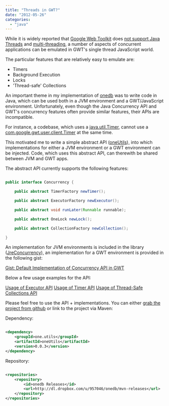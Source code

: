 ```yaml
---
title: "Threads in GWT?"
date: "2012-05-26"
categories: 
  - "java"
---
```


While it is widely reported that [Google Web Toolkit](https://developers.google.com/web-toolkit/ "Google Web Toolkit") does [not support Java Threads](http://stackoverflow.com/questions/2590850/threading-in-gwt-client "Threading in GWT") and [multi-threading](http://groups.google.com/group/google-web-toolkit/browse_thread/thread/2e76af2687b8ecda?pli=1 "java.lang.Thread in GWT"), a number of aspects of concurrent applications can be emulated in GWT's single thread JavaScript world.

The particular features that are relatively easy to emulate are:

- Timers
- Background Execution
- Locks
- 'Thread-safe' Collections

An important theme in my implementation of [onedb](http://www.onedb.de/ "onedb") was to write code in Java, which can be used both in a JVM environment and a GWT/JavaScript environment. Unfortunately, even though the Java Concurrency API and GWT's concurrency features often provide similar features, their APIs are incompatible.

For instance, a codebase, which uses a [java.util.Timer](http://docs.oracle.com/javase/6/docs/api/java/util/Timer.html "Java Timer"), cannot use a [com.google.gwt.user.client.Timer](http://google-web-toolkit.googlecode.com/svn/javadoc/latest/com/google/gwt/user/client/Timer.html "Timer in GWT") at the same time.

This motivated me to write a simple abstract API ([oneUtils](https://github.com/mxro/oneUtils "oneUtils: Concurrency API for JRE/GWT")), into which implementations for either a JVM environment or a GWT environment can be injected. Code, which uses this abstract API, can therewith be shared between JVM and GWT apps.

The abstract API currently supports the following features:

```java

public interface Concurrency {

    public abstract TimerFactory newTimer();

    public abstract ExecutorFactory newExecutor();

    public abstract void runLater(Runnable runnable);

    public abstract OneLock newLock();

    public abstract CollectionFactory newCollection();

}
```

An implementation for JVM environments is included in the library ([JreConcurrency](https://github.com/mxro/oneUtils/blob/master/oneUtils/src/main/java/one/utils/jre/concurrent/JreConcurrency.java "Concurrency API Implementation for JRE Environment")), an implementation for a GWT environment is provided in the following gist:

[Gist: Default Implementation of Concurrency API in GWT](https://gist.github.com/2791639)

Below a few usage examples for the API:

[Usage of Executor API](https://github.com/mxro/oneUtils/blob/master/oneUtils/src/test/java/one/utils/tests/ExamplesExecutors.java) [Usage of Timer API](https://github.com/mxro/oneUtils/blob/master/oneUtils/src/test/java/one/utils/tests/ExamplesTimers.java) [Usage of Thread-Safe Collections API](https://github.com/mxro/oneUtils/blob/master/oneUtils/src/test/java/one/utils/tests/ExamplesCollections.java)

Please feel free to use the API + implementations. You can either [grab the project from github](https://github.com/mxro/oneUtils "oneUtils on github") or link to the project via Maven:

Dependency:

```xml

<dependency>
    <groupId>one.utils</groupId>
    <artifactId>oneUtils</artifactId>
    <version>0.0.3</version>
</dependency>
```

Repository:

```xml

<repositories>
    <repository>
        <id>onedb Releases</id>
        <url>http://dl.dropbox.com/u/957046/onedb/mvn-releases</url>
    </repository>
</repositories>
```
